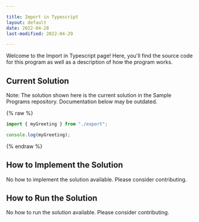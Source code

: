 ```yaml
---

title: Import in Typescript
layout: default
date: 2022-04-28
last-modified: 2022-04-29

---
```


Welcome to the Import in Typescript page! Here, you'll find the source code for this program as well as a description of how the program works.

## Current Solution

Note: The solution shown here is the current solution in the Sample Programs repository. Documentation below may be outdated.

{% raw %}

```Typescript
import { myGreeting } from "./export";

console.log(myGreeting);
```

{% endraw %}

## How to Implement the Solution

No how to implement the solution available. Please consider contributing.

## How to Run the Solution

No how to run the solution available. Please consider contributing.